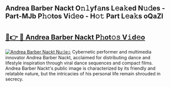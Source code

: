 ## Andrea Barber Nackt O𝚗𝚕yf𝚊ns L𝚎a𝚔ed N𝚞𝚍es - Part-MJb P𝚑𝚘tos Vi𝚍𝚎o - H𝚘𝚝 Part L𝚎a𝚔s oQaZl

# <h2><a href="http://kfac013.oniu.top/?m=Andrea+Barber+Nackt">🔗👉 🔴 Andrea Barber Nackt P𝚑ot𝚘𝚜 V𝚒d𝚎o</a></h2>

[![Andrea Barber Nackt Nu𝚍e𝚜](https://i.imgur.com/0qMVB7G.gif)](http://kfac013.oniu.top/?m=Andrea+Barber+Nackt)
Cybernetic performer and multimedia innovator Andrea Barber Nackt, acclaimed for distributing dance and lifestyle inspiration through viral dance sequences and compact films. Andrea Barber Nackt's public image is characterized by its friendly and relatable nature, but the intricacies of his personal life remain shrouded in secrecy.  
